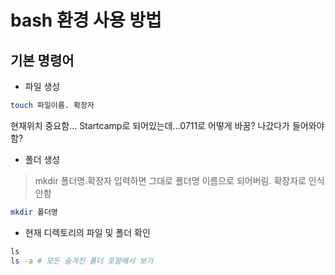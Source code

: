 # bash 환경 사용 방법

## 기본 명령어

* 파일 생성
```Bash
touch 파일이름. 확장자
```
현재위치 중요함... Startcamp로 되어있는데...0711로 어떻게 바꿈? 나갔다가 들어와야함?

* 폴더 생성
> mkdir 폴더명.확장자 입력하면 그대로 폴더명 이름으로 되어버림. 확장자로 인식 안함
```Bash
mkdir 폴더명
```

* 현재 디렉토리의 파일 및 폴더 확인
```bash
ls
ls -a # 모든 숨겨진 폴더 포함해서 보기
```
